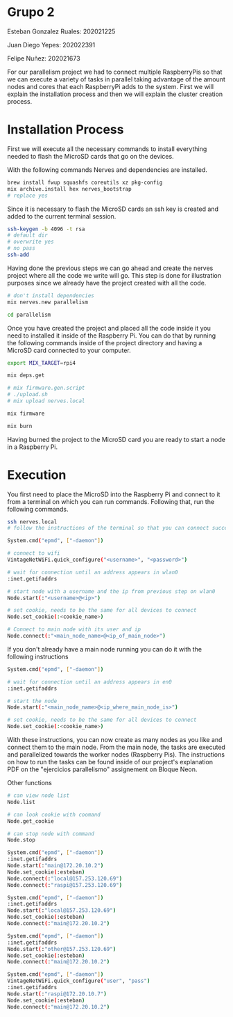 # Grupo 2

Esteban Gonzalez Ruales: 202021225

Juan Diego Yepes: 202022391

Felipe Nuñez: 202021673

For our parallelism project we had to connect multiple RaspberryPis so that we can execute a variety of tasks in parallel taking advantage of the amount nodes and cores that each RaspberryPi adds to the system. First we will explain the installation process and then we will explain the cluster creation process.

# Installation Process

First we will execute all the necessary commands to install everything needed to flash the MicroSD cards that go on the devices.

With the following commands Nerves and dependencies are installed.

```zsh
brew install fwup squashfs coreutils xz pkg-config
mix archive.install hex nerves_bootstrap
# replace yes
```

Since it is necessary to flash the MicroSD cards an ssh key is created and added to the current terminal session.

```zsh
ssh-keygen -b 4096 -t rsa
# default dir
# overwrite yes
# no pass
ssh-add
```

Having done the previous steps we can go ahead and create the nerves project where all the code we write will go. This step is done for illustration purposes since we already have the project created with all the code.

```zsh
# don't install dependencies
mix nerves.new parallelism

cd parallelism
```

Once you have created the project and placed all the code inside it you need to installed it inside of the Raspberry Pi. You can do that by running the following commands inside of the project directory and having a MicroSD card connected to your computer.

```zsh
export MIX_TARGET=rpi4

mix deps.get

# mix firmware.gen.script
# ./upload.sh
# mix upload nerves.local

mix firmware

mix burn
```

Having burned the project to the MicroSD card you are ready to start a node in a Raspberry Pi.

# Execution

You first need to place the MicroSD into the Raspberry Pi and connect to it from a terminal on which you can run commands. Following that, run the following commands.

```zsh
ssh nerves.local
# follow the instructions of the terminal so that you can connect successfully

System.cmd("epmd", ["-daemon"])

# connect to wifi
VintageNetWiFi.quick_configure("<username>", "<password>")

# wait for connection until an address appears in wlan0
:inet.getifaddrs

# start node with a username and the ip from previous step on wlan0
Node.start(:"<username>@<ip>")

# set cookie, needs to be the same for all devices to connect
Node.set_cookie(:<cookie_name>)

# Connect to main node with its user and ip
Node.connect(:"<main_node_name>@<ip_of_main_node>")
```

If you don't already have a main node running you can do it with the following instructions

```zsh
System.cmd("epmd", ["-daemon"])

# wait for connection until an address appears in en0
:inet.getifaddrs

# start the node
Node.start(:"<main_node_name>@<ip_where_main_node_is>")

# set cookie, needs to be the same for all devices to connect
Node.set_cookie(:<cookie_name>)
```

With these instructions, you can now create as many nodes as you like and connect them to the main node. From the main node, the tasks are executed and parallelized towards the worker nodes (Raspberry Pis). The instructions on how to run the tasks can be found inside of our project's explanation PDF on the "ejercicios parallelismo" assignement on Bloque Neon.

Other functions

```zsh
# can view node list
Node.list

# can look cookie with coomand
Node.get_cookie

# can stop node with command
Node.stop
```

```zsh
System.cmd("epmd", ["-daemon"])
:inet.getifaddrs
Node.start(:"main@172.20.10.2")
Node.set_cookie(:esteban)
Node.connect(:"local@157.253.120.69")
Node.connect(:"raspi@157.253.120.69")

System.cmd("epmd", ["-daemon"])
:inet.getifaddrs
Node.start(:"local@157.253.120.69")
Node.set_cookie(:esteban)
Node.connect(:"main@172.20.10.2")

System.cmd("epmd", ["-daemon"])
:inet.getifaddrs
Node.start(:"other@157.253.120.69")
Node.set_cookie(:esteban)
Node.connect(:"main@172.20.10.2")

System.cmd("epmd", ["-daemon"])
VintageNetWiFi.quick_configure("user", "pass")
:inet.getifaddrs
Node.start(:"raspi@172.20.10.7")
Node.set_cookie(:esteban)
Node.connect(:"main@172.20.10.2")
```
